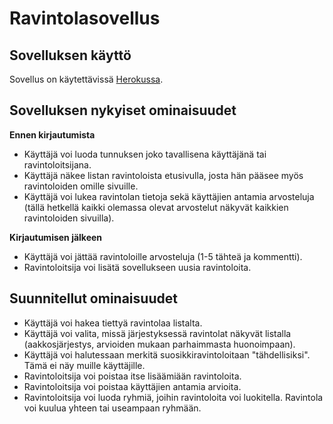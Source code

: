 # Ravintolasovellus

## Sovelluksen käyttö

Sovellus on käytettävissä [Herokussa](https://tsoha-ravintola.herokuapp.com/). 

## Sovelluksen nykyiset ominaisuudet

**Ennen kirjautumista**
- Käyttäjä voi luoda tunnuksen joko tavallisena käyttäjänä tai ravintoloitsijana.
- Käyttäjä näkee listan ravintoloista etusivulla, josta hän pääsee myös ravintoloiden omille sivuille.
- Käyttäjä voi lukea ravintolan tietoja sekä käyttäjien antamia arvosteluja (tällä hetkellä kaikki olemassa olevat arvostelut näkyvät kaikkien ravintoloiden sivuilla).

**Kirjautumisen jälkeen**
- Käyttäjä voi jättää ravintoloille arvosteluja (1-5 tähteä ja kommentti).
- Ravintoloitsija voi lisätä sovellukseen uusia ravintoloita.

## Suunnitellut ominaisuudet

- Käyttäjä voi hakea tiettyä ravintolaa listalta.
- Käyttäjä voi valita, missä järjestyksessä ravintolat näkyvät listalla (aakkosjärjestys, arvioiden mukaan parhaimmasta huonoimpaan).
- Käyttäjä voi halutessaan merkitä suosikkiravintoloitaan "tähdellisiksi". Tämä ei näy muille käyttäjille.
- Ravintoloitsija voi poistaa itse lisäämiään ravintoloita.
- Ravintoloitsija voi poistaa käyttäjien antamia arvioita.
- Ravintoloitsija voi luoda ryhmiä, joihin ravintoloita voi luokitella. Ravintola voi kuulua yhteen tai useampaan ryhmään.
